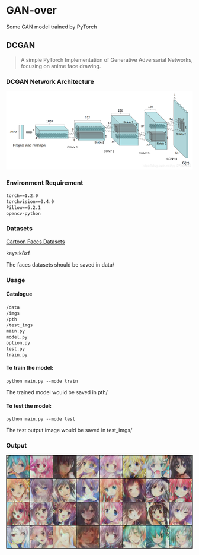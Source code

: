 # GAN-over
Some GAN model trained by PyTorch

## DCGAN
> A simple PyTorch Implementation of Generative Adversarial Networks, focusing on anime face drawing.

### DCGAN Network Architecture
![DCGAN Network Architecture](DCGAN.png)

### Environment Requirement
```
torch==1.2.0
torchvision==0.4.0
Pillow==6.2.1
opencv-python
```

### Datasets
[Cartoon Faces Datasets](http://cloud.pekingmemory.cn/index.php/s/wLNX84Z4RGdIF3k)

keys:k8zf

The faces datasets should be saved in data/
### Usage
#### Catalogue
    /data
    /imgs
    /pth
    /test_imgs
    main.py
    model.py
    option.py
    test.py
    train.py


#### To train the model:

```
python main.py --mode train
```

The trained model would be saved in pth/

#### To test the model:

```
python main.py --mode test
```

The test output image would be saved in test_imgs/

### Output
![DCGAN Network Architecture](test_imgs/test.png)
